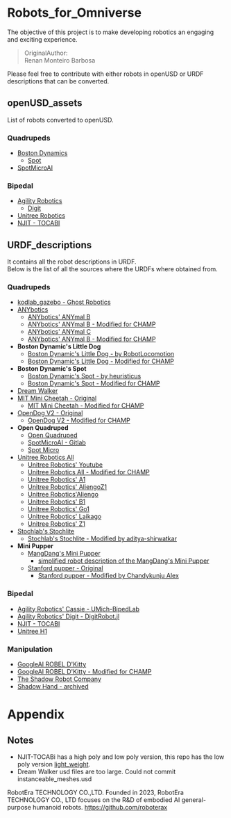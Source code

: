 # Robots_for_Omniverse
The objective of this project is to make developing robotics an engaging and exciting experience.<br/>
> OriginalAuthor:<br/>
> Renan Monteiro Barbosa<br/>

Please feel free to contribute with either robots in openUSD or URDF descriptions that can be converted.<br/>

## openUSD_assets
List of robots converted to openUSD.<br/>

### Quadrupeds
- [Boston Dynamics](https://www.bostondynamics.com/)
    - [Spot](https://github.com/chvmp/spot_ros)
- [SpotMicroAI](https://spotmicroai.readthedocs.io/en/latest/)

### Bipedal
- [Agility Robotics](https://agilityrobotics.com/)
    - [Digit](https://github.com/adubredu/DigitRobot.jl)
- [Unitree Robotics](https://www.unitree.com/h1/)
- [NJIT - TOCABI](https://github.com/cadop/tocabi)

## URDF_descriptions
It contains all the robot descriptions in URDF.<br/>
Below is the list of all the sources where the URDFs where obtained from.<br/>
### Quadrupeds
- [kodlab_gazebo - Ghost Robotics](https://github.com/KodlabPenn/kodlab_gazebo)
- [ANYbotics](https://github.com/ANYbotics)
    - [ANYbotics' ANYmal B](https://github.com/ANYbotics/anymal_b_simple_description)
    - [ANYbotics' ANYmal B - Modified for CHAMP](https://github.com/chvmp/anymal_b_simple_description)
    - [ANYbotics' ANYmal C](https://github.com/ANYbotics/anymal_c_simple_description)
    - [ANYbotics' ANYmal B - Modified for CHAMP](https://github.com/chvmp/anymal_c_simple_description)
- **Boston Dynamic's Little Dog**
    - [Boston Dynamic's Little Dog - by RobotLocomotion](https://github.com/RobotLocomotion/LittleDog)
    - [Boston Dynamic's Little Dog - Modified for CHAMP](https://github.com/chvmp/littledog_description)
- **Boston Dynamic's Spot**
    - [Boston Dynamic's Spot - by heuristicus](https://github.com/heuristicus/spot_ros)
    - [Boston Dynamic's Spot - Modified for CHAMP](https://github.com/chvmp/spot_ros)
- [Dream Walker](https://github.com/Ohaginia/dream_walker)
- [MIT Mini Cheetah - Original](https://github.com/HitSZwang/mini-cheetah-gazebo-urdf)
    - [MIT Mini Cheetah - Modified for CHAMP](https://github.com/chvmp/mini-cheetah-gazebo-urdf)
- [OpenDog V2 - Original](https://github.com/XRobots/openDogV2)
    -  [OpenDog V2 - Modified for CHAMP](https://github.com/chvmp/opendog_description)
- **Open Quadruped**
    - [Open Quadruped](https://github.com/moribots/spot_mini_mini)
    - [SpotMicroAI - Gitlab](https://gitlab.com/custom_robots/spotmicroai)
    - [Spot Micro](https://github.com/chvmp/spotmicro_description)
- [Unitree Robotics All](https://github.com/unitreerobotics/unitree_ros)
    - [Unitree Robotics' Youtube](https://www.youtube.com/@unitreerobotics7482)
    - [Unitree Robotics All - Modified for CHAMP](https://github.com/chvmp/unitree_ros)
    - [Unitree Robotics' A1](https://github.com/unitreerobotics/unitree_ros/tree/master/robots/a1_description)
    - [Unitree Robotics' AliengoZ1](https://github.com/unitreerobotics/unitree_ros/tree/master/robots/aliengoZ1_description)
    - [Unitree Robotics'Aliengo](https://github.com/unitreerobotics/unitree_ros/tree/master/robots/aliengo_description)
    - [Unitree Robotics' B1](https://github.com/unitreerobotics/unitree_ros/tree/master/robots/b1_description)
    - [Unitree Robotics' Go1](https://github.com/unitreerobotics/unitree_ros/tree/master/robots/go1_description)
    - [Unitree Robotics' Laikago](https://github.com/unitreerobotics/unitree_ros/tree/master/robots/laikago_description)
    - [Unitree Robotics' Z1](https://github.com/unitreerobotics/unitree_ros/tree/master/robots/z1_description)
- [Stochlab's Stochlite](https://stochlab.github.io/)
    - [Stochlab's Stochlite - Modified by aditya-shirwatkar](https://github.com/aditya-shirwatkar/stochlite_description)
- **Mini Pupper**
    - [MangDang's Mini Pupper](https://github.com/mangdangroboticsclub/QuadrupedRobot)
        - [simplified robot description of the MangDang's Mini Pupper](https://github.com/nisshan-x/mini_pupper_description)
    - [Stanford pupper - Original](https://stanfordstudentrobotics.org/pupper)
        - [Stanford pupper - Modified by Chandykunju Alex](https://github.com/chandyalex/stanford_pupper_description.git)
### Bipedal
- [Agility Robotics' Cassie - UMich-BipedLab](https://github.com/UMich-BipedLab/cassie_description)
- [Agility Robotics' Digit - DigitRobot.jl](https://github.com/adubredu/DigitRobot.jl)
- [NJIT - TOCABI](https://github.com/cadop/tocabi)
- [Unitree H1](https://github.com/google-deepmind/mujoco_menagerie/tree/main/unitree_h1)
### Manipulation
- [GoogleAI ROBEL D'Kitty](https://github.com/google-research/robel-scenes)
- [GoogleAI ROBEL D'Kitty - Modified for CHAMP](https://github.com/chvmp/dkitty_description)
- [The Shadow Robot Company](https://github.com/shadow-robot)
- [Shadow Hand - archived](https://github.com/AndrejOrsula/shadow_hand_ign)

# Appendix

## Notes<br/>
- NJIT-TOCABi has a high poly and low poly version, this repo has the low poly version [light_weight](https://github.com/cadop/tocabi/tree/main/light_weight).<br/>
- Dream Walker usd files are too large. Could not commit instanceable_meshes.usd<br/>

RobotEra TECHNOLOGY CO.,LTD.
Founded in 2023, RobotEra TECHNOLOGY CO., LTD focuses on the R&D of embodied AI general-purpose humanoid robots.
https://github.com/roboterax
